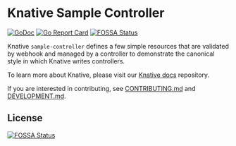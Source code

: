 # Knative Sample Controller

[![GoDoc](https://godoc.org/knative.dev/sample-controller?status.svg)](https://godoc.org/knative.dev/sample-controller)
[![Go Report Card](https://goreportcard.com/badge/knative/sample-controller)](https://goreportcard.com/report/knative/sample-controller)
[![FOSSA Status](https://app.fossa.com/api/projects/git%2Bgithub.com%2Fknative-extensions%2Fsample-controller.svg?type=shield)](https://app.fossa.com/projects/git%2Bgithub.com%2Fknative-extensions%2Fsample-controller?ref=badge_shield)

Knative `sample-controller` defines a few simple resources that are validated by
webhook and managed by a controller to demonstrate the canonical style in which
Knative writes controllers.

To learn more about Knative, please visit our
[Knative docs](https://github.com/knative/docs) repository.

If you are interested in contributing, see [CONTRIBUTING.md](./CONTRIBUTING.md)
and [DEVELOPMENT.md](./DEVELOPMENT.md).


## License
[![FOSSA Status](https://app.fossa.com/api/projects/git%2Bgithub.com%2Fknative-extensions%2Fsample-controller.svg?type=large)](https://app.fossa.com/projects/git%2Bgithub.com%2Fknative-extensions%2Fsample-controller?ref=badge_large)